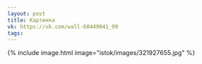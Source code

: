 ```yaml
---
layout: post
title: Картинка
vk: https://vk.com/wall-60449041_99
tags:
---
```

{% include image.html image="istok/images/321927655.jpg" %}